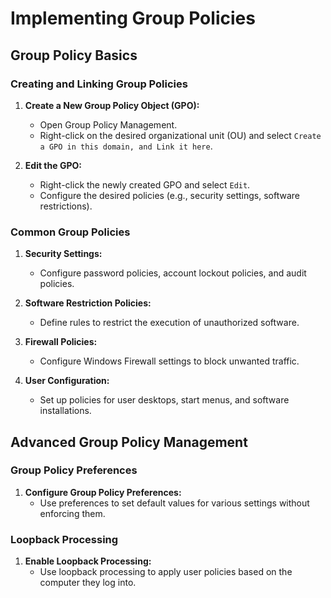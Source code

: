 # Implementing Group Policies

## Group Policy Basics

### Creating and Linking Group Policies
1. **Create a New Group Policy Object (GPO):**
   - Open Group Policy Management.
   - Right-click on the desired organizational unit (OU) and select `Create a GPO in this domain, and Link it here`.

2. **Edit the GPO:**
   - Right-click the newly created GPO and select `Edit`.
   - Configure the desired policies (e.g., security settings, software restrictions).

### Common Group Policies
1. **Security Settings:**
   - Configure password policies, account lockout policies, and audit policies.

2. **Software Restriction Policies:**
   - Define rules to restrict the execution of unauthorized software.

3. **Firewall Policies:**
   - Configure Windows Firewall settings to block unwanted traffic.

4. **User Configuration:**
   - Set up policies for user desktops, start menus, and software installations.

## Advanced Group Policy Management

### Group Policy Preferences
1. **Configure Group Policy Preferences:**
   - Use preferences to set default values for various settings without enforcing them.

### Loopback Processing
1. **Enable Loopback Processing:**
   - Use loopback processing to apply user policies based on the computer they log into.
